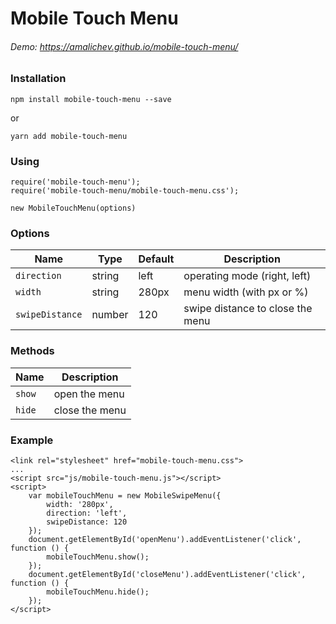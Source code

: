 # Mobile Touch Menu

###### Demo: https://amalichev.github.io/mobile-touch-menu/

### Installation
```
npm install mobile-touch-menu --save
```
or
```
yarn add mobile-touch-menu
```

### Using
```
require('mobile-touch-menu');
require('mobile-touch-menu/mobile-touch-menu.css');

new MobileTouchMenu(options)
```

### Options
| Name              | Type      | Default   | Description                      |
| ---               | ---       | ---       | ---                              |
| `direction`       | string    | left      | operating mode (right, left)     |
| `width`           | string    | 280px     | menu width (with px or %)        |
| `swipeDistance`   | number    | 120       | swipe distance to close the menu |

### Methods
| Name              | Description           |
| ---               | ---                   |
| `show`            | open the menu         |
| `hide`            | close the menu        |

### Example

```
<link rel="stylesheet" href="mobile-touch-menu.css">
...
<script src="js/mobile-touch-menu.js"></script>
<script>
    var mobileTouchMenu = new MobileSwipeMenu({
        width: '280px',
        direction: 'left',
        swipeDistance: 120
    });
    document.getElementById('openMenu').addEventListener('click', function () {
        mobileTouchMenu.show();
    });
    document.getElementById('closeMenu').addEventListener('click', function () {
        mobileTouchMenu.hide();
    });
</script>
```
